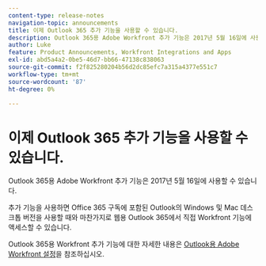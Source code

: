 ```yaml
---
content-type: release-notes
navigation-topic: announcements
title: 이제 Outlook 365 추가 기능을 사용할 수 있습니다.
description: Outlook 365용 Adobe Workfront 추가 기능은 2017년 5월 16일에 사용할 수 있습니다.
author: Luke
feature: Product Announcements, Workfront Integrations and Apps
exl-id: abd5a4a2-0be5-46d7-bb66-47138c838063
source-git-commit: f2f825280204b56d2dc85efc7a315a4377e551c7
workflow-type: tm+mt
source-wordcount: '87'
ht-degree: 0%

---
```


# 이제 Outlook 365 추가 기능을 사용할 수 있습니다.

Outlook 365용 Adobe Workfront 추가 기능은 2017년 5월 16일에 사용할 수 있습니다.

추가 기능을 사용하면 Office 365 구독에 포함된 Outlook의 Windows 및 Mac 데스크톱 버전을 사용할 때와 마찬가지로 웹용 Outlook 365에서 직접 Workfront 기능에 액세스할 수 있습니다.

Outlook 365용 Workfront 추가 기능에 대한 자세한 내용은 [Outlook용 Adobe Workfront 설정](../../workfront-integrations-and-apps/using-workfront-with-outlook/set-up-workfront-for-outlook.md)을 참조하십시오.
